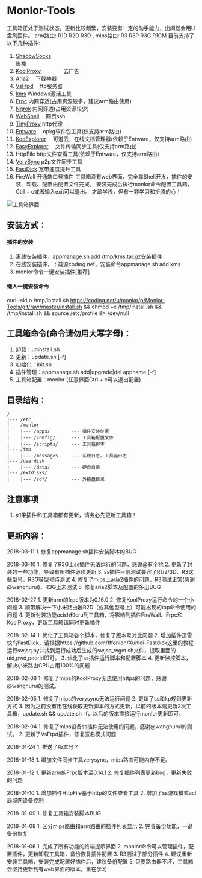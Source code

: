 # Monlor-Tools
工具箱正处于测试状态，更新比较频繁，安装要有一定的动手能力，出问题会用U盘刷固件。
arm路由: R1D R2D R3D , mips路由: R3 R3P R3G R1CM 
目前支持了以下几种插件:
1. [ShadowSocks](https://github.com/shadowsocks/shadowsocks/tree/master) 　　　	
影梭
2. [KoolProxy](http://koolshare.b0.upaiyun.com/)　　　　	去广告
3. [Aria2](http://aria2.github.io/)　		下载神器
4. [VsFtpd](https://security.appspot.com/vsftpd.html)　		ftp服务器
5. [kms](https://github.com/Wind4/vlmcsd) 			Windows激活工具
6. [Frpc](https://github.com/fatedier/frp) 		内网穿透(占用资源较多，建议arm路由使用)
7. [Ngrok](https://github.com/dosgo/ngrok-c)		内网穿透(占用资源较少)
8. [WebShell](https://github.com/shellinabox/shellinabox)　		网页ssh
9. [TinyProxy](https://github.com/tinyproxy/tinyproxy)		http代理
10. [Entware](https://github.com/Entware/Entware-ng)　		opkg软件包工具(仅支持arm路由)
11. [KodExplorer](https://kodcloud.com/)　	可道云，在线文档管理器(依赖于Entware，仅支持arm路由)
12. [EasyExplorer](http://koolshare.cn/thread-129199-1-1.html)　	文件传输同步工具(仅支持arm路由)
13. HttpFile 		http文件查看工具(依赖于Entware，仅支持arm路由)
14. [VerySync](http://verysync.com/)		p2p文件同步工具
15. [FastDick](https://github.com/fffonion/Xunlei-Fastdick) 		宽带速度提升工具
16. FireWall            开通端口号插件
工具箱没有web界面，完全靠Shell开发，插件的安装、卸载、配置由配置文件完成。
安装完成后执行monlor命令配置工具箱，Ctrl + c或者输入exit可以退出。
才疏学浅，但有一颗学习和折腾的心！

![工具箱界面](https://raw.githubusercontent.com/monlor/Monlor-Tools/master/temp/img.png)

## 安装方式：  
#### 	插件的安装
1. 离线安装插件，appmanage.sh add /tmp/kms.tar.gz安装插件 
2. 在线安装插件，下载源coding.net，安装命令appmanage.sh add kms
3. monlor命令一键安装插件[推荐]

#### 	懒人一键安装命令
curl -skLo /tmp/install.sh https://coding.net/u/monlor/p/Monlor-Tools/git/raw/master/install.sh && chmod +x /tmp/install.sh && /tmp/install.sh && source /etc/profile &> /dev/null

## 工具箱命令(命令请勿用大写字母)：
1. 卸载：uninstall.sh
2. 更新：update.sh [-f]
3. 初始化：init.sh 
4. 插件管理：appmanage.sh add|upgrade|del appname [-f]
5. 工具箱配置：monlor (任意界面Ctrl + c可以退出配置)

## 目录结构：  
	/
	|--- /etc  
	|--- /monlor
	|    |--- /apps/        --- 插件安装位置  
	|    |--- /config/      --- 工具箱配置文件
	|    |--- /scripts/     --- 工具箱脚本
	|--- /tmp
	|    |--- /messages     --- 系统日志，工具箱日志
	|--- /userdisk
	|    |--- /data/        --- 硬盘目录
	|--- /extdisks/
	|    |--- /sd*/         --- 外接盘目录

## 注意事项
1. 如果插件和工具箱都有更新，请务必先更新工具箱！

## 更新内容：
2018-03-11
	1. 修复appmanage.sh插件安装脚本的BUG

2018-03-10
	1. 修复了R3G上ss插件无法运行的问题，感谢@有个桃
	2. 更新了封装的一些功能，导致有所插件必须更新
	3. ss插件目前测试兼容了R1/2/3D、R3这些型号，R3G等型号待测试
	4. 修复了mips上aria2插件的问题，R3测试正常(感谢@wanghurui)，R3G上未测试
	5. 修复aria2脚本及配置的多出BUG

2018-02-27
	1. 更新arm的frpc版本为0.16.0
	2. 修复KoolProxy运行命令的一个小问题
	3. 顺带解决一下小米路由器R2D（或其他型号上）可能出现的top命令使用的问题
	4. 更新封装功能ucish和cru到工具箱，将影响到插件FireWall、Frpc和KoolProxy，更新工具箱请同时更新插件

2018-02-14
	1. 优化了工具箱各个脚本，修复了版本号对比问题
	2. 增加插件迅雷快鸟FastDick，请根据https://github.com/fffonion/Xunlei-Fastdick这里的教程运行swjsq.py并找到运行成功后生成的swjsq_wget.sh文件，提取里面的uid,pwd,peerid即可。
	3. 优化了ss插件运行脚本和配置脚本
	4. 更新监控脚本，解决小米路由CPU占用100%的问题

2018-02-08
	1. 修复了mips的KoolProxy无法使用https的问题，感谢@wanghurui的测试。

2018-02-05 
	1. 修复了mips的verysync无法运行问题
	2. 更新了ss和kp规则更新方式
	3. 因为之前没有用在线获取更新脚本的方式更新，以前的版本请更新2次工具箱，update.sh && update.sh -f，以后的版本直接运行monlor更新即可。

2018-02-04
	1. 修复了mips设备ss插件无法使用的问题，感谢@wanghurui的测试。
	2. 更新了VsFtpd插件，修复匿名模式问题

2018-01-24
	1. 推送了版本号？

2018-01-18
	1. 增加文件同步工具verysync，mips路由可能内存不足。

2018-01-12
	1. 更新arm的Frpc版本至0.14.1
	2. 修复插件列表更新bug，更新失败的问题

2018-01-10
	1. 增加插件HttpFile基于http的文件查看工具
	2. 增加了ss游戏模式acl局域网设备控制

2018-01-09
	1. 修复工具箱安装脚本BUG

2018-01-08
	1. 区分mips路由和arm路由的插件列表显示
	2. 完善备份功能，一键备份恢复

2018-01-06
	1. 完成了所有功能的终端提示界面
	2. monlor命令可以管理插件，配置插件，更新卸载工具箱，备份恢复插件配置
	3. R3测试了部分插件
	4. 建议重新安装工具箱，安装完成配置好插件后，建议备份配置
	5. 只要路由器不坏，工具箱会坚持更新到有web界面的版本，重在学习